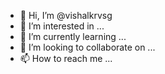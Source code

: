 - 👋 Hi, I’m @vishalkrvsg
- 👀 I’m interested in ...
- 🌱 I’m currently learning ...
- 💞️ I’m looking to collaborate on ...
- 📫 How to reach me ...

<!---
vishalkrvsg/vishalkrvsg is a ✨ special ✨ repository because its `README.md` (this file) appears on your GitHub profile.
You can click the Preview link to take a look at your changes.
--->
